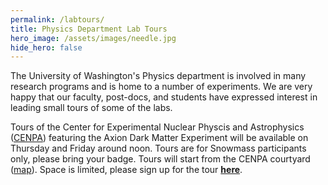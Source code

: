 ```yaml
---
permalink: /labtours/
title: Physics Department Lab Tours
hero_image: /assets/images/needle.jpg
hide_hero: false
---
```


The University of Washington's Physics department is involved in many research programs and is home to a number of experiments. We are very happy that our faculty, post-docs, and students have expressed interest in leading small tours of some of the labs.

Tours of the Center for Experimental Nuclear Physcis and Astrophysics (<a href="">CENPA</a>) featuring the Axion Dark Matter Experiment will be available on Thursday and Friday around noon.  Tours are for Snowmass participants only, please bring your badge.  Tours will start from the CENPA courtyard (<a href="https://www.npl.washington.edu/cenpa/contact">map</a>).  Space is limited, please sign up for the tour <b><a href="https://www.signupgenius.com/go/10C0D4AA4A929A5F8CE9-admx">here</a></b>.

